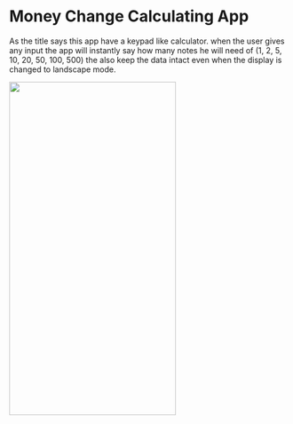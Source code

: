 # Money Change Calculating App

As the title says this app have a keypad like calculator.
when the user gives any input the app will instantly say how many notes he will need of (1, 2, 5, 10, 20, 50, 100, 500)
the also keep the data intact even when the display is changed to landscape mode.

<img src="" width=300 height=600> 
